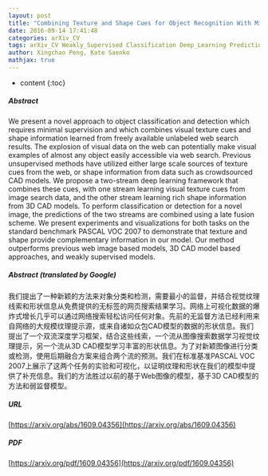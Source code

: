 ```yaml
---
layout: post
title: "Combining Texture and Shape Cues for Object Recognition With Minimal Supervision"
date: 2016-09-14 17:41:48
categories: arXiv_CV
tags: arXiv_CV Weakly_Supervised Classification Deep_Learning Prediction Detection Recognition
author: Xingchao Peng, Kate Saenko
mathjax: true
---
```


* content
{:toc}

##### Abstract
We present a novel approach to object classification and detection which requires minimal supervision and which combines visual texture cues and shape information learned from freely available unlabeled web search results. The explosion of visual data on the web can potentially make visual examples of almost any object easily accessible via web search. Previous unsupervised methods have utilized either large scale sources of texture cues from the web, or shape information from data such as crowdsourced CAD models. We propose a two-stream deep learning framework that combines these cues, with one stream learning visual texture cues from image search data, and the other stream learning rich shape information from 3D CAD models. To perform classification or detection for a novel image, the predictions of the two streams are combined using a late fusion scheme. We present experiments and visualizations for both tasks on the standard benchmark PASCAL VOC 2007 to demonstrate that texture and shape provide complementary information in our model. Our method outperforms previous web image based models, 3D CAD model based approaches, and weakly supervised models.

##### Abstract (translated by Google)
我们提出了一种新颖的方法来对象分类和检测，需要最小的监督，并结合视觉纹理线索和形状信息从免费提供的无标签的网页搜索结果学习。网络上可视化数据的爆炸式增长几乎可以通过网络搜索轻松访问任何对象。先前的无监督方法已经利用来自网络的大规模纹理提示源，或来自诸如众包CAD模型的数据的形状信息。我们提出了一个双流深度学习框架，结合这些线索，一个流从图像搜索数据学习视觉纹理提示，另一个流从3D CAD模型学习丰富的形状信息。为了对新颖图像进行分类或检测，使用后期融合方案来组合两个流的预测。我们在标准基准PASCAL VOC 2007上展示了这两个任务的实验和可视化，以证明纹理和形状在我们的模型中提供了补充信息。我们的方法胜过以前的基于Web图像的模型，基于3D CAD模型的方法和弱监督模型。

##### URL
[https://arxiv.org/abs/1609.04356](https://arxiv.org/abs/1609.04356)

##### PDF
[https://arxiv.org/pdf/1609.04356](https://arxiv.org/pdf/1609.04356)

